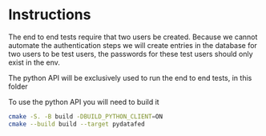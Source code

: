 # Instructions

The end to end tests require that two users be created. Because we cannot automate the authentication steps we will create entries in the database for two users to be test users, the passwords for these test users should only exist in the env.

The python API will be exclusively used to run the end to end tests, in this folder

To use the python API you will need to build it

```bash
cmake -S. -B build -DBUILD_PYTHON_CLIENT=ON
cmake --build build --target pydatafed
```

